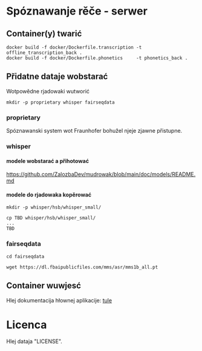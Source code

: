 # Spóznawanje rěče - serwer

## Container(y) twarić

```code
docker build -f docker/Dockerfile.transcription -t offline_transcription_back .
docker build -f docker/Dockerfile.phonetics     -t phonetics_back .
```

## Přidatne dataje wobstarać

Wotpowědne rjadowaki wutworić

```code
mkdir -p proprietary whisper fairseqdata
```

### proprietary

Spóznawanski system wot Fraunhofer bohužel njeje zjawne přistupne.

### whisper

#### modele wobstarać a přihotować

https://github.com/ZalozbaDev/mudrowak/blob/main/doc/models/README.md

#### modele do rjadowaka kopěrować

```code
mkdir -p whisper/hsb/whisper_small/

cp TBD whisper/hsb/whisper_small/
...
TBD
```

### fairseqdata

```code
cd fairseqdata

wget https://dl.fbaipublicfiles.com/mms/asr/mms1b_all.pt
```

## Container wuwjesć

Hlej dokumentacija hłownej aplikacije: [tule](https://github.com/ZalozbaDev/uploader-recny-model) 

# Licenca

Hlej dataja "LICENSE".

